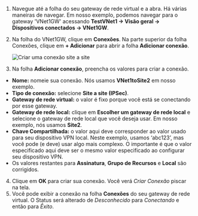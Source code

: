 1. Navegue até a folha do seu gateway de rede virtual e a abra. Há várias maneiras de navegar. Em nosso exemplo, podemos navegar para o gateway 'VNet1GW' acessando **TestVNet1 -> Visão geral -> Dispositivos conectados -> VNet1GW**.
2. Na folha do VNet1GW, clique em **Conexões**. Na parte superior da folha Conexões, clique em **+ Adicionar** para abrir a folha **Adicionar conexão**.

    ![Criar uma conexão site a site](./media/vpn-gateway-add-site-to-site-connection-s2s-rm-portal-include/connection1.png)

3. Na folha **Adicionar conexão**, preencha os valores para criar a conexão.

  - **Nome:** nomeie sua conexão. Nós usamos **VNet1toSite2** em nosso exemplo.
  - **Tipo de conexão:** selecione **Site a site (IPSec)**.
  - **Gateway de rede virtual:** o valor é fixo porque você está se conectando por esse gateway.
  - **Gateway de rede local:** clique em **Escolher um gateway de rede local** e selecione o gateway de rede local que você deseja usar. Em nosso exemplo, nós usamos **Site2**.
  - **Chave Compartilhada:** o valor aqui deve corresponder ao valor usado para seu dispositivo VPN local. Neste exemplo, usamos ‘abc123’, mas você pode (e deve) usar algo mais complexo. O importante é que o valor especificado aqui deve ser o mesmo valor especificado ao configurar seu dispositivo VPN.
  - Os valores restantes para **Assinatura**, **Grupo de Recursos** e **Local** são corrigidos.

4. Clique em **OK** para criar sua conexão. Você verá *Criar Conexão* piscar na tela.
5. Você pode exibir a conexão na folha **Conexões** do seu gateway de rede virtual. O Status será alterado de *Desconhecido* para *Conectando* e então para *Êxito*.